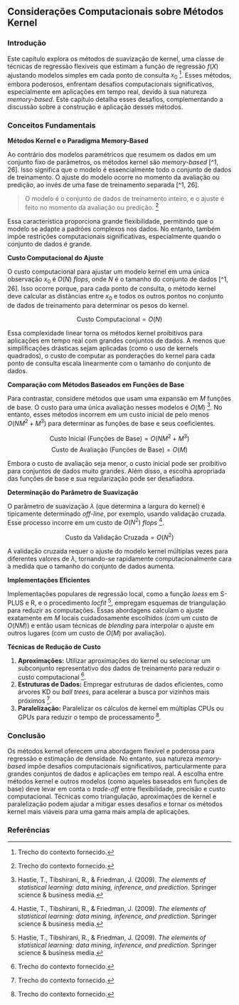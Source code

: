 ## Considerações Computacionais sobre Métodos Kernel

### Introdução
Este capítulo explora os métodos de suavização de kernel, uma classe de técnicas de regressão flexíveis que estimam a função de regressão $f(X)$ ajustando modelos simples em cada ponto de consulta $x_0$ [^1]. Esses métodos, embora poderosos, enfrentam desafios computacionais significativos, especialmente em aplicações em tempo real, devido à sua natureza *memory-based*. Este capítulo detalha esses desafios, complementando a discussão sobre a construção e aplicação desses métodos.

### Conceitos Fundamentais

**Métodos Kernel e o Paradigma Memory-Based**

Ao contrário dos modelos paramétricos que resumem os dados em um conjunto fixo de parâmetros, os métodos kernel são *memory-based* [^1, 26]. Isso significa que o modelo é essencialmente todo o conjunto de dados de treinamento. O ajuste do modelo ocorre no momento da avaliação ou predição, ao invés de uma fase de treinamento separada [^1, 26].

> O modelo é o conjunto de dados de treinamento inteiro, e o ajuste é feito no momento da avaliação ou predição. [^1]

Essa característica proporciona grande flexibilidade, permitindo que o modelo se adapte a padrões complexos nos dados. No entanto, também impõe restrições computacionais significativas, especialmente quando o conjunto de dados é grande.

**Custo Computacional do Ajuste**

O custo computacional para ajustar um modelo kernel em uma única observação $x_0$ é $O(N)$ *flops*, onde $N$ é o tamanho do conjunto de dados [^1, 26]. Isso ocorre porque, para cada ponto de consulta, o método kernel deve calcular as distâncias entre $x_0$ e todos os outros pontos no conjunto de dados de treinamento para determinar os pesos do kernel.

$$ \text{Custo Computacional} = O(N) $$

Essa complexidade linear torna os métodos kernel proibitivos para aplicações em tempo real com grandes conjuntos de dados. A menos que simplificações drásticas sejam aplicadas (como o uso de kernels quadrados), o custo de computar as ponderações do kernel para cada ponto de consulta escala linearmente com o tamanho do conjunto de dados.

**Comparação com Métodos Baseados em Funções de Base**

Para contrastar, considere métodos que usam uma expansão em $M$ funções de base. O custo para uma única avaliação nesses modelos é $O(M)$ [^26]. No entanto, esses métodos incorrem em um custo inicial de pelo menos $O(NM^2 + M^3)$ para determinar as funções de base e seus coeficientes.

$$ \text{Custo Inicial (Funções de Base)} = O(NM^2 + M^3) $$
$$ \text{Custo de Avaliação (Funções de Base)} = O(M) $$

Embora o custo de avaliação seja menor, o custo inicial pode ser proibitivo para conjuntos de dados muito grandes. Além disso, a escolha apropriada das funções de base e sua regularização pode ser desafiadora.

**Determinação do Parâmetro de Suavização**

O parâmetro de suavização $\lambda$ (que determina a largura do kernel) é tipicamente determinado *off-line*, por exemplo, usando validação cruzada. Esse processo incorre em um custo de $O(N^2)$ *flops* [^26].

$$ \text{Custo da Validação Cruzada} = O(N^2) $$

A validação cruzada requer o ajuste do modelo kernel múltiplas vezes para diferentes valores de $\lambda$, tornando-se rapidamente computacionalmente cara à medida que o tamanho do conjunto de dados aumenta.

**Implementações Eficientes**

Implementações populares de regressão local, como a função *loess* em S-PLUS e R, e o procedimento *locfit* [^26], empregam esquemas de triangulação para reduzir as computações. Essas abordagens calculam o ajuste exatamente em $M$ locais cuidadosamente escolhidos (com um custo de $O(NM)$) e então usam técnicas de *blending* para interpolar o ajuste em outros lugares (com um custo de $O(M)$ por avaliação).

**Técnicas de Redução de Custo**

1.  **Aproximações:** Utilizar aproximações do kernel ou selecionar um subconjunto representativo dos dados de treinamento para reduzir o custo computacional [^1].
2.  **Estruturas de Dados:** Empregar estruturas de dados eficientes, como árvores KD ou *ball trees*, para acelerar a busca por vizinhos mais próximos [^1].
3.  **Paralelização:** Paralelizar os cálculos de kernel em múltiplas CPUs ou GPUs para reduzir o tempo de processamento [^1].

### Conclusão

Os métodos kernel oferecem uma abordagem flexível e poderosa para regressão e estimação de densidade. No entanto, sua natureza *memory-based* impõe desafios computacionais significativos, particularmente para grandes conjuntos de dados e aplicações em tempo real. A escolha entre métodos kernel e outros modelos (como aqueles baseados em funções de base) deve levar em conta o *trade-off* entre flexibilidade, precisão e custo computacional. Técnicas como triangulação, aproximações de kernel e paralelização podem ajudar a mitigar esses desafios e tornar os métodos kernel mais viáveis para uma gama mais ampla de aplicações.

### Referências
[^1]: Trecho do contexto fornecido.
[^26]: Hastie, T., Tibshirani, R., & Friedman, J. (2009). *The elements of statistical learning: data mining, inference, and prediction*. Springer science & business media.

<!-- END -->